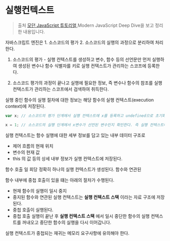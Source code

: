 # 실행컨텍스트

> 출처 [모던 JavaScript 튜토리얼](https://ko.javascript.info/),Modern JavaScript Deep Dive을 보고 정리한 내용입니다.

자바스크립트 엔진은 1. 소스코드의 평가 2. 소스코드의 실행의 과정으로 분리하여 처리한다.

1. 소스코드의 평가 - 실행 컨텍스트를 생성하고 변수, 함수 등의 선언문만 먼저 실행하여 생성된 변수나 함수 식별자를 키로 실행 컨텍스트가 관리하는 스코프에 등록한다.

2. 소스코드 평가의 과정이 끝나고 실행에 필요한 정보, 즉 변수나 함수의 참조를 실행 컨텍스트가 관리하는 스코프에서 검색하여 취득한다.

실행 중인 함수의 실행 절차에 대한 정보는 해당 함수의 실행 컨텍스트(execution context)에 저장된다.

```js
var x; // 소스코드의 평가 단계에서 실행 컨텍스트에 x를 등록하고 undefined으로 초기화한다.

x = 1; // 소스코드의 실행 단계에서 x변수가 선언된 변수인지 확인한다. 즉 실행 컨텍스트에 등록되어 있는지 확인하고 1이라는 값을 할당하여 실행 컨텍스트에서 관리한다.
```

실행 컨텍스트는 함수 실행에 대한 세부 정보를 담고 있는 내부 데이터 구조로

-   제어 흐름의 현재 위치
-   변수의 현재 값
-   this 의 값 등의 상세 내부 정보가 실행 컨텍스트에 저장된다.

함수 호출 일 회당 정확히 하나의 실행 컨텍스트가 생성된다. 함수와 연관된

함수 내부에 중첩 호출이 있을 떄는 아래의 절차가 수행된다.

-   현재 함수의 실행이 일시 중지
-   중지된 함수와 연관된 실행 컨텍스트는 **실행 컨텍스트 스택** 이라는 자료 구조에 저장된다.
-   중첩 호출이 실행된다.
-   중첩 호출 실행이 끝난 후 **실행 컨텍스트 스택** 에서 일시 중단한 함수의 실행 컨텍스트를 꺼내오고 중단한 함수의 실행을 다시 이어갑니다.

실행 컨텍스트가 중첩되는 재귀는 메모리 요구사항에 유의해야 한다.
